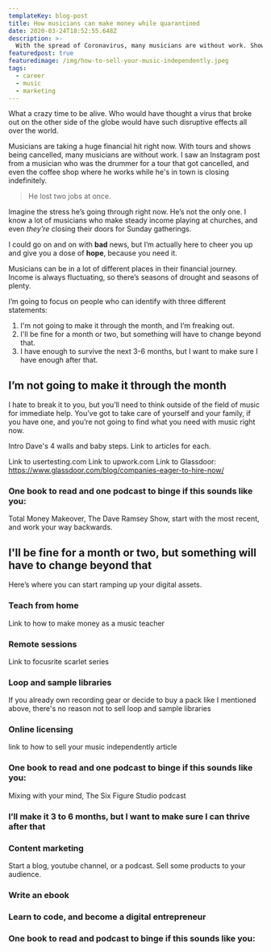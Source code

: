 ```yaml
---
templateKey: blog-post
title: How musicians can make money while quarantined
date: 2020-03-24T18:52:55.648Z
description: >-
  With the spread of Coronavirus, many musicians are without work. Shows and tours have been cancelled, and even churches have stopped gathering for the foreseeable future. I want to give musicians hope and ideas for how they can overcome financial hurdles in these difficult times.
featuredpost: true
featuredimage: /img/how-to-sell-your-music-independently.jpeg
tags:
  - career
  - music
  - marketing
---
```


What a crazy time to be alive. Who would have thought a virus that broke out on the other side of the globe would have such disruptive effects all over the world.

Musicians are taking a huge financial hit right now. With tours and shows being cancelled, many musicians are without work. I saw an Instagram post from a musician who was the drummer for a tour that got cancelled, and even the coffee shop where he works while he's in town is closing indefinitely.

> He lost two jobs at once.

Imagine the stress he’s going through right now. He’s not the only one. I know a lot of musicians who make steady income playing at churches, and even _they’re_ closing their doors for Sunday gatherings.

I could go on and on with **bad** news, but I’m actually here to cheer you up and give you a dose of **hope**, because you need it.

Musicians can be in a lot of different places in their financial journey. Income is always fluctuating, so there’s seasons of drought and seasons of plenty.

I’m going to focus on people who can identify with three different statements:

1. I'm not going to make it through the month, and I’m freaking out.
2. I'll be fine for a month or two, but something will have to change beyond that.
3. I have enough to survive the next 3-6 months, but I want to make sure I have enough after that.

## I’m not going to make it through the month

I hate to break it to you, but you’ll need to think outside of the field of music for immediate help. You’ve got to take care of yourself and your family, if you have one, and you’re not going to find what you need with music right now.

Intro Dave's 4 walls and baby steps. Link to articles for each.

Link to usertesting.com
Link to upwork.com
Link to Glassdoor: https://www.glassdoor.com/blog/companies-eager-to-hire-now/

### One book to read and one podcast to binge if this sounds like you:

Total Money Makeover, The Dave Ramsey Show, start with the most recent, and work your way backwards.

## I'll be fine for a month or two, but something will have to change beyond that

Here’s where you can start ramping up your digital assets.

### Teach from home

Link to how to make money as a music teacher

### Remote sessions

Link to focusrite scarlet series

### Loop and sample libraries

If you already own recording gear or decide to buy a pack like I mentioned above, there's no reason not to sell loop and sample libraries

### Online licensing

link to how to sell your music independently article

### One book to read and one podcast to binge if this sounds like you:

Mixing with your mind, The Six Figure Studio podcast

### I’ll make it 3 to 6 months, but I want to make sure I can thrive after that

### Content marketing

Start a blog, youtube channel, or a podcast. Sell some products to your audience.

### Write an ebook

### Learn to code, and become a digital entrepreneur

### One book to read and podcast to binge if this sounds like you:
